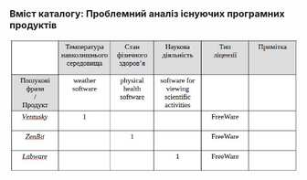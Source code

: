 ### Вміст каталогу: Проблемний аналіз існуючих програмних продуктів
![](https://github.com/oleksandrblazhko/ai-212-gurbin/blob/ai-212-gurbin_with_laboratory_work_1/1-SoftwareRequirements/1.2-BusinessRequirementsForSoftware/1.2.2-ProblemAnalysisOfExistingSoftwares/%D0%A0%D1%96%D1%88%D0%B5%D0%BD%D0%BD%D1%8F%20%D0%BF%D1%80%D0%BE%D0%B1%D0%BB%D0%B5%D0%BC.jpeg?raw=true)
